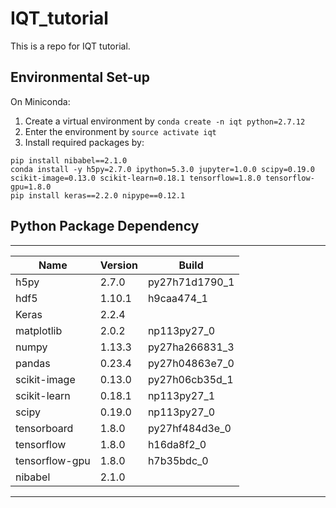 # IQT_tutorial
This is a repo for IQT tutorial.

## Environmental Set-up
On Miniconda: 
1. Create a virtual environment by `conda create -n iqt python=2.7.12`
2. Enter the environment by `source activate iqt`
3. Install required packages by:
```
pip install nibabel==2.1.0
conda install -y h5py=2.7.0 ipython=5.3.0 jupyter=1.0.0 scipy=0.19.0 scikit-image=0.13.0 scikit-learn=0.18.1 tensorflow=1.8.0 tensorflow-gpu=1.8.0
pip install keras==2.2.0 nipype==0.12.1
```


## Python Package Dependency
-----------------------------------------------------------
Name                     |Version         |Build
-------------------------|----------------|----------------
h5py                     |2.7.0           |  py27h71d1790_1  
hdf5                     |1.10.1          |      h9caa474_1  
Keras                    | 2.2.4          |           <pip>
matplotlib               | 2.0.2          |     np113py27_0  
numpy                    | 1.13.3         |  py27ha266831_3  
pandas                   | 0.23.4         |  py27h04863e7_0  
scikit-image             | 0.13.0         |  py27h06cb35d_1  
scikit-learn             | 0.18.1         |     np113py27_1  
scipy                    | 0.19.0         |     np113py27_0  
tensorboard              | 1.8.0          |  py27hf484d3e_0  
tensorflow               | 1.8.0          |      h16da8f2_0  
tensorflow-gpu           | 1.8.0          |      h7b35bdc_0 
nibabel                  | 2.1.0          |            <pip>
-----------------------------------------------------------
